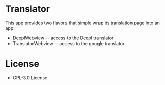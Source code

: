 # Translator
This app provides two flavors that simple wrap its translation page into an app:
* DeeplWebview -- access to the Deepl translator
* TranslatorWebview -- access to the google translator

# License
* GPL-3.0 License
